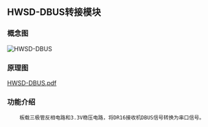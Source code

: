 ## HWSD-DBUS转接模块

### 概念图

![HWSD-DBUS](HWSD-DBUS.PNG)

### 原理图

 [HWSD-DBUS.pdf](HWSD-DBUS.pdf) 

### 功能介绍

		板载三极管反相电路和3.3V稳压电路，将DR16接收机DBUS信号转换为串口信号。